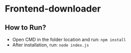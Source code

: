 # Frontend-downloader


## How to Run?

* Open CMD in the folder location and run: `npm install`
* After installation, run: `node index.js`
